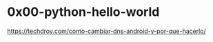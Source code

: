 # 0x00-python-hello-world
<p><a href="https://techdroy.com/como-cambiar-dns-android-y-por-que-hacerlo/">https://techdroy.com/como-cambiar-dns-android-y-por-que-hacerlo/</a></p>
